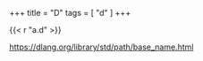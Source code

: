 +++
title = "D"
tags = [ "d" ]
+++

{{< r "a.d" >}}

<https://dlang.org/library/std/path/base_name.html>
